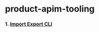 # product-apim-tooling


### 1. [Import Export CLI](https://github.com/wso2/product-apim-tooling/tree/2.x/import-export-cli)